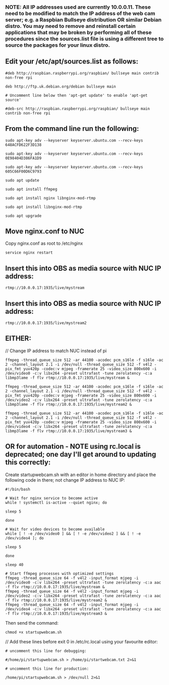 ###  NOTE: All IP addresses used are currently 10.0.0.11.  These need to be modified to match the IP address of the web cam server; e.g. a Raspbian Bullseye distribution OR similar Debian distro.  You may need to remove and reinstall certain applications that may be broken by performing all of these procedures since the sources.list file is using a different tree to source the packages for your linux distro. 

## Edit your /etc/apt/sources.list as follows:

```
#deb http://raspbian.raspberrypi.org/raspbian/ bullseye main contrib non-free rpi

deb http://ftp.uk.debian.org/debian bullseye main

# Uncomment line below then 'apt-get update' to enable 'apt-get source'

#deb-src http://raspbian.raspberrypi.org/raspbian/ bullseye main contrib non-free rpi
```

## From the command line run the following:

```
sudo apt-key adv --keyserver keyserver.ubuntu.com --recv-keys 648ACFD622F3D138

sudo apt-key adv --keyserver keyserver.ubuntu.com --recv-keys 0E98404D386FA1D9

sudo apt-key adv --keyserver keyserver.ubuntu.com --recv-keys 605C66F00D6C9793

sudo apt update

sudo apt install ffmpeg

sudo apt install nginx libnginx-mod-rtmp

sudo apt install libnginx-mod-rtmp

sudo apt upgrade
```

## Move nginx.conf to NUC
Copy nginx.conf as root to /etc/nginx

```service nginx restart```

## Insert this into OBS as media source with NUC IP address:
```rtmp://10.0.0.17:1935/live/mystream```

## Insert this into OBS as media source with NUC IP address:
```rtmp://10.0.0.17:1935/live/mystream2```


## EITHER:
// Change IP address to match NUC instead of pi
```
ffmpeg -thread_queue_size 512 -ar 44100 -acodec pcm_s16le -f s16le -ac 2 -channel_layout 2.1 -i /dev/null -thread_queue_size 512 -f v4l2 -pix_fmt yuv420p -codec:v mjpeg -framerate 25 -video_size 800x600 -i /dev/video0 -c:v libx264 -preset ultrafast -tune zerolatency -c:a libmp3lame -f flv rtmp://10.0.0.17:1935/live/mystream &
```
```
ffmpeg -thread_queue_size 512 -ar 44100 -acodec pcm_s16le -f s16le -ac 2 -channel_layout 2.1 -i /dev/null -thread_queue_size 512 -f v4l2 -pix_fmt yuv420p -codec:v mjpeg -framerate 25 -video_size 800x600 -i /dev/video2 -c:v libx264 -preset ultrafast -tune zerolatency -c:a libmp3lame -f flv rtmp://10.0.0.17:1935/live/mystream2 &
```
```
ffmpeg -thread_queue_size 512 -ar 44100 -acodec pcm_s16le -f s16le -ac 2 -channel_layout 2.1 -i /dev/null -thread_queue_size 512 -f v4l2 -pix_fmt yuv420p -codec:v mjpeg -framerate 25 -video_size 800x600 -i /dev/video4 -c:v libx264 -preset ultrafast -tune zerolatency -c:a libmp3lame -f flv rtmp://10.0.0.17:1935/live/mystream3 &
```
## OR for automation - NOTE using rc.local is deprecated; one day I'll get around to updating this correctly:
Create startupwebcam.sh with an editor in home directory and place the following code in there; not change IP address to NUC IP:
```
#!/bin/bash

# Wait for nginx service to become active
while ! systemctl is-active --quiet nginx; do

sleep 5

done

# Wait for video devices to become available
while [ ! -e /dev/video0 ] && [ ! -e /dev/video2 ] && [ ! -e /dev/video4 ]; do

sleep 5

done

sleep 40

# Start ffmpeg processes with optimized settings
ffmpeg -thread_queue_size 64 -f v4l2 -input_format mjpeg -i /dev/video0 -c:v libx264 -preset ultrafast -tune zerolatency -c:a aac -f flv rtmp://10.0.0.17:1935/live/mystream &
ffmpeg -thread_queue_size 64 -f v4l2 -input_format mjpeg -i /dev/video2 -c:v libx264 -preset ultrafast -tune zerolatency -c:a aac -f flv rtmp://10.0.0.17:1935/live/mystream2 &
ffmpeg -thread_queue_size 64 -f v4l2 -input_format mjpeg -i /dev/video4 -c:v libx264 -preset ultrafast -tune zerolatency -c:a aac -f flv rtmp://10.0.0.17:1935/live/mystream3 &
```
Then send the command:

```chmod +x startupwebcam.sh```

// Add these lines before exit 0 in /etc/rc.local using your favourite editor:
```
# uncomment this line for debugging:

#/home/pi/startupwebcam.sh > /home/pi/startwebcam.txt 2>&1

# uncomment this line for production:

/home/pi/startupwebcam.sh > /dev/null 2>&1
```
